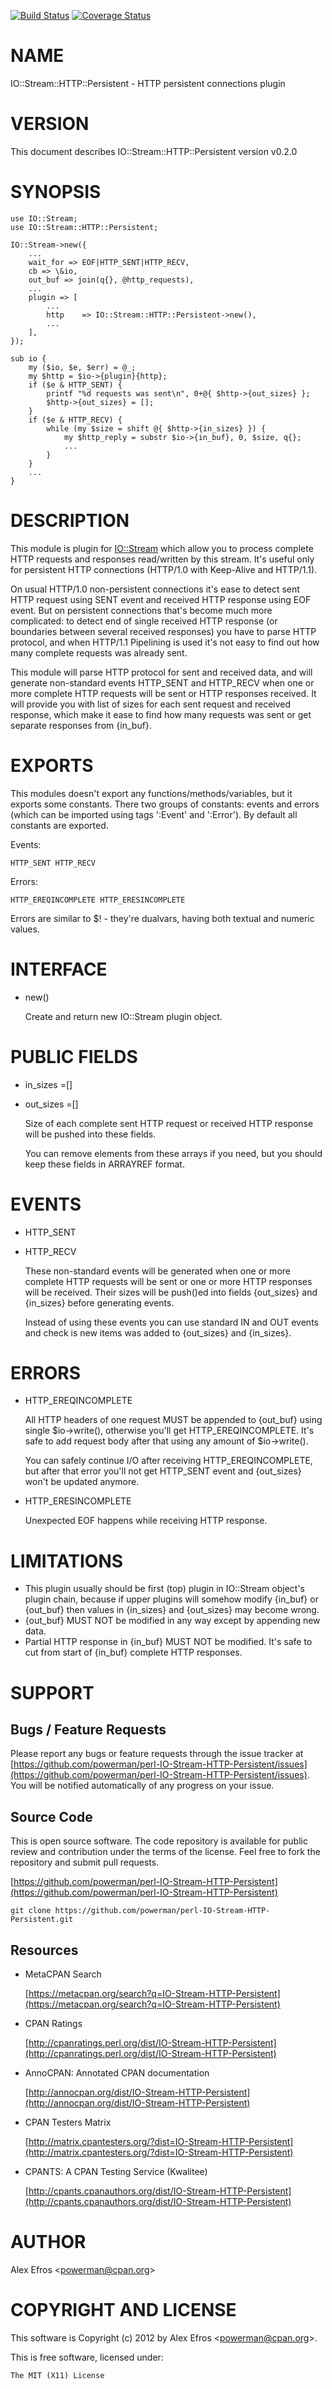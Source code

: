 [![Build Status](https://travis-ci.org/powerman/perl-IO-Stream-HTTP-Persistent.svg?branch=master)](https://travis-ci.org/powerman/perl-IO-Stream-HTTP-Persistent)
[![Coverage Status](https://coveralls.io/repos/powerman/perl-IO-Stream-HTTP-Persistent/badge.svg?branch=master)](https://coveralls.io/r/powerman/perl-IO-Stream-HTTP-Persistent?branch=master)

# NAME

IO::Stream::HTTP::Persistent - HTTP persistent connections plugin

# VERSION

This document describes IO::Stream::HTTP::Persistent version v0.2.0

# SYNOPSIS

    use IO::Stream;
    use IO::Stream::HTTP::Persistent;

    IO::Stream->new({
        ...
        wait_for => EOF|HTTP_SENT|HTTP_RECV,
        cb => \&io,
        out_buf => join(q{}, @http_requests),
        ...
        plugin => [
            ...
            http    => IO::Stream::HTTP::Persistent->new(),
            ...
        ],
    });

    sub io {
        my ($io, $e, $err) = @_;
        my $http = $io->{plugin}{http};
        if ($e & HTTP_SENT) {
            printf "%d requests was sent\n", 0+@{ $http->{out_sizes} };
            $http->{out_sizes} = [];
        }
        if ($e & HTTP_RECV) {
            while (my $size = shift @{ $http->{in_sizes} }) {
                my $http_reply = substr $io->{in_buf}, 0, $size, q{};
                ...
            }
        }
        ...
    }

# DESCRIPTION

This module is plugin for [IO::Stream](https://metacpan.org/pod/IO::Stream) which allow you to process
complete HTTP requests and responses read/written by this stream.
It's useful only for persistent HTTP connections (HTTP/1.0 with Keep-Alive
and HTTP/1.1).

On usual HTTP/1.0 non-persistent connections it's ease to detect sent HTTP
request using SENT event and received HTTP response using EOF event.
But on persistent connections that's become much more complicated: to
detect end of single received HTTP response (or boundaries between several
received responses) you have to parse HTTP protocol, and when HTTP/1.1
Pipelining is used it's not easy to find out how many complete requests
was already sent.

This module will parse HTTP protocol for sent and received data, and will
generate non-standard events HTTP\_SENT and HTTP\_RECV when one or more
complete HTTP requests will be sent or HTTP responses received.
It will provide you with list of sizes for each sent request and received
response, which make it ease to find how many requests was sent or get
separate responses from {in\_buf}.

# EXPORTS

This modules doesn't export any functions/methods/variables, but it exports
some constants. There two groups of constants: events and errors
(which can be imported using tags ':Event' and ':Error').
By default all constants are exported.

Events:

    HTTP_SENT HTTP_RECV

Errors:

    HTTP_EREQINCOMPLETE HTTP_ERESINCOMPLETE

Errors are similar to $! - they're dualvars, having both textual and numeric
values.

# INTERFACE 

- new()

    Create and return new IO::Stream plugin object.

# PUBLIC FIELDS

- in\_sizes =\[\]
- out\_sizes =\[\]

    Size of each complete sent HTTP request or received HTTP response
    will be pushed into these fields.

    You can remove elements from these arrays if you need, but you should
    keep these fields in ARRAYREF format.

# EVENTS

- HTTP\_SENT
- HTTP\_RECV

    These non-standard events will be generated when one or more complete HTTP
    requests will be sent or one or more HTTP responses will be received.
    Their sizes will be push()ed into fields {out\_sizes} and {in\_sizes} before
    generating events.

    Instead of using these events you can use standard IN and OUT events and
    check is new items was added to {out\_sizes} and {in\_sizes}.

# ERRORS

- HTTP\_EREQINCOMPLETE

    All HTTP headers of one request MUST be appended to {out\_buf} using
    single $io->write(), otherwise you'll get HTTP\_EREQINCOMPLETE.
    It's safe to add request body after that using any amount of $io->write().

    You can safely continue I/O after receiving HTTP\_EREQINCOMPLETE, but after
    that error you'll not get HTTP\_SENT event and {out\_sizes} won't be updated
    anymore.

- HTTP\_ERESINCOMPLETE

    Unexpected EOF happens while receiving HTTP response.

# LIMITATIONS

- This plugin usually should be first (top) plugin in IO::Stream object's
plugin chain, because if upper plugins will somehow modify {in\_buf} or
{out\_buf} then values in {in\_sizes} and {out\_sizes} may become wrong.
- {out\_buf} MUST NOT be modified in any way except by appending new data.
- Partial HTTP response in {in\_buf} MUST NOT be modified.
It's safe to cut from start of {in\_buf} complete HTTP responses.

# SUPPORT

## Bugs / Feature Requests

Please report any bugs or feature requests through the issue tracker
at [https://github.com/powerman/perl-IO-Stream-HTTP-Persistent/issues](https://github.com/powerman/perl-IO-Stream-HTTP-Persistent/issues).
You will be notified automatically of any progress on your issue.

## Source Code

This is open source software. The code repository is available for
public review and contribution under the terms of the license.
Feel free to fork the repository and submit pull requests.

[https://github.com/powerman/perl-IO-Stream-HTTP-Persistent](https://github.com/powerman/perl-IO-Stream-HTTP-Persistent)

    git clone https://github.com/powerman/perl-IO-Stream-HTTP-Persistent.git

## Resources

- MetaCPAN Search

    [https://metacpan.org/search?q=IO-Stream-HTTP-Persistent](https://metacpan.org/search?q=IO-Stream-HTTP-Persistent)

- CPAN Ratings

    [http://cpanratings.perl.org/dist/IO-Stream-HTTP-Persistent](http://cpanratings.perl.org/dist/IO-Stream-HTTP-Persistent)

- AnnoCPAN: Annotated CPAN documentation

    [http://annocpan.org/dist/IO-Stream-HTTP-Persistent](http://annocpan.org/dist/IO-Stream-HTTP-Persistent)

- CPAN Testers Matrix

    [http://matrix.cpantesters.org/?dist=IO-Stream-HTTP-Persistent](http://matrix.cpantesters.org/?dist=IO-Stream-HTTP-Persistent)

- CPANTS: A CPAN Testing Service (Kwalitee)

    [http://cpants.cpanauthors.org/dist/IO-Stream-HTTP-Persistent](http://cpants.cpanauthors.org/dist/IO-Stream-HTTP-Persistent)

# AUTHOR

Alex Efros &lt;powerman@cpan.org>

# COPYRIGHT AND LICENSE

This software is Copyright (c) 2012 by Alex Efros &lt;powerman@cpan.org>.

This is free software, licensed under:

    The MIT (X11) License
